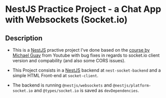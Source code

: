 # NestJS Practice Project - a Chat App with Websockets (Socket.io)

## Description

- This is a [NestJS](https://github.com/nestjs/nest) practive project I've done based on the [course by Michael Guay](https://youtu.be/7xpLYk4q0Sg) from Youtube with bug fixes in regards to socket.io client version and compability (and also some CORS issues).

- This Project consists in a [NestJS](https://github.com/nestjs/nest) backend at `nest-socket-backend` and a simple HTML Front-end at `socket-client`.

- The backend is running `@nestjs/websockets` and `@nestjs/platform-socket.io` and `@types/socket.io` is saved as `devDependencies`.
